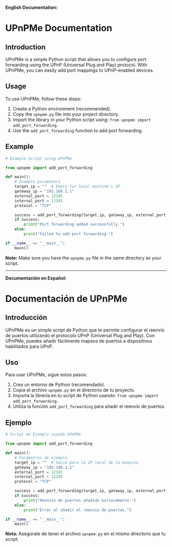**English Documentation:**

# UPnPMe Documentation

## Introduction

UPnPMe is a simple Python script that allows you to configure port forwarding using the UPnP (Universal Plug and Play) protocol. With UPnPMe, you can easily add port mappings to UPnP-enabled devices.

## Usage

To use UPnPMe, follow these steps:

1. Create a Python environment (recommended).
2. Copy the `upnpme.py` file into your project directory.
3. Import the library in your Python script using: `from upnpme import add_port_forwarding`.
4. Use the `add_port_forwarding` function to add port forwarding.

## Example

```python
# Example Script using UPnPMe

from upnpme import add_port_forwarding

def main():
    # Example parameters
    target_ip = ""  # Empty for local machine's IP
    gateway_ip = "192.168.1.1"
    external_port = 12345
    internal_port = 12345
    protocol = "TCP"

    success = add_port_forwarding(target_ip, gateway_ip, external_port, internal_port, protocol)
    if success:
        print("Port forwarding added successfully.")
    else:
        print("Failed to add port forwarding.")

if __name__ == "__main__":
    main()
```

**Note:** Make sure you have the `upnpme.py` file in the same directory as your script.

---

**Documentación en Español:**

# Documentación de UPnPMe

## Introducción

UPnPMe es un simple script de Python que te permite configurar el reenvío de puertos utilizando el protocolo UPnP (Universal Plug and Play). Con UPnPMe, puedes añadir fácilmente mapeos de puertos a dispositivos habilitados para UPnP.

## Uso

Para usar UPnPMe, sigue estos pasos:

1. Crea un entorno de Python (recomendado).
2. Copia el archivo `upnpme.py` en el directorio de tu proyecto.
3. Importa la librería en tu script de Python usando: `from upnpme import add_port_forwarding`.
4. Utiliza la función `add_port_forwarding` para añadir el reenvío de puertos.

## Ejemplo

```python
# Script de Ejemplo usando UPnPMe

from upnpme import add_port_forwarding

def main():
    # Parámetros de ejemplo
    target_ip = ""  # Vacío para la IP local de la máquina
    gateway_ip = "192.168.1.1"
    external_port = 12345
    internal_port = 12345
    protocol = "TCP"

    success = add_port_forwarding(target_ip, gateway_ip, external_port, internal_port, protocol)
    if success:
        print("Reenvío de puertos añadido exitosamente.")
    else:
        print("Error al añadir el reenvío de puertos.")

if __name__ == "__main__":
    main()
```

**Nota:** Asegúrate de tener el archivo `upnpme.py` en el mismo directorio que tu script.
